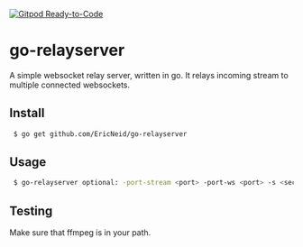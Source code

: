 [![Gitpod Ready-to-Code](https://img.shields.io/badge/Gitpod-Ready--to--Code-blue?logo=gitpod)](https://gitpod.io/#https://github.com/EricNeid/go-relayserver) 

# go-relayserver

A simple websocket relay server, written in go. It relays incoming stream to multiple connected websockets.

## Install

```sh
 $ go get github.com/EricNeid/go-relayserver
```

## Usage

```sh
 $ go-relayserver optional: -port-stream <port> -port-ws <port> -s <secret>
```

## Testing

Make sure that ffmpeg is in your path. 
